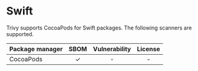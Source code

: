 # Swift

Trivy supports CocoaPods for Swift packages.
The following scanners are supported.

| Package manager | SBOM  | Vulnerability | License |
| --------------- | :---: | :-----------: | :-----: |
| CocoaPods       |   ✓   |       -       |    -    |